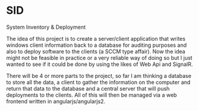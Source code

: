 # SID
System Inventory &amp; Deployment

The idea of this project is to create a server/client application that writes windows client information back to a database for auditing purposes and also to deploy software to the clients (a SCCM type affair). Now the idea might not be feasible in practice or a very reliable way of doing so but I just wanted to see if it could be done by using the likes of Web Api and SignalR.

There will be 4 or more parts to the project, so far I am thinking a database to store all the data, a client to gather the information on the computer and return that data to the database and a central server that will push deployments to the clients. All of this will then be managed via a web frontend written in angularjs/angularjs2.
